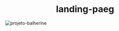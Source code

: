 <h1 align = center> landing-paeg </h1>


![projeto-balherine](https://user-images.githubusercontent.com/106599546/212938864-716d5e4f-0ee1-4f19-a70c-0aa36d36f807.png)
